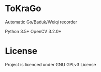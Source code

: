 # ToKraGo
Automatic Go/Baduk/Weiqi recorder

Python 3.5+
OpenCV 3.2.0+



# License
Project is licenced under GNU GPLv3 License
